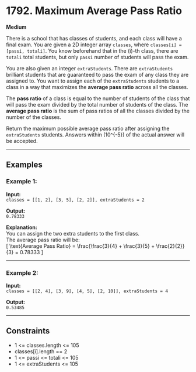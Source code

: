# 1792. Maximum Average Pass Ratio

**Medium**

There is a school that has classes of students, and each class will have a final exam. You are given a 2D integer array `classes`, where `classes[i] = [passi, totali]`. You know beforehand that in the \(i\)-th class, there are `totali` total students, but only `passi` number of students will pass the exam.

You are also given an integer `extraStudents`. There are `extraStudents` brilliant students that are guaranteed to pass the exam of any class they are assigned to. You want to assign each of the `extraStudents` students to a class in a way that maximizes the **average pass ratio** across all the classes.

The **pass ratio** of a class is equal to the number of students of the class that will pass the exam divided by the total number of students of the class. The **average pass ratio** is the sum of pass ratios of all the classes divided by the number of the classes.

Return the maximum possible average pass ratio after assigning the `extraStudents` students. Answers within \(10^{-5}\) of the actual answer will be accepted.

---

## **Examples**

### Example 1:
**Input:**  
`classes = [[1, 2], [3, 5], [2, 2]], extraStudents = 2`  

**Output:**  
`0.78333`  

**Explanation:**  
You can assign the two extra students to the first class.  
The average pass ratio will be:  
\[
\text{Average Pass Ratio} = \frac{\frac{3}{4} + \frac{3}{5} + \frac{2}{2}}{3} = 0.78333
\]

---

### Example 2:
**Input:**  
`classes = [[2, 4], [3, 9], [4, 5], [2, 10]], extraStudents = 4`  

**Output:**  
`0.53485`  

---

## **Constraints**
- 1 <= classes.length <= 105
- classes[i].length == 2
- 1 <= passi <= totali <= 105
- 1 <= extraStudents <= 105
